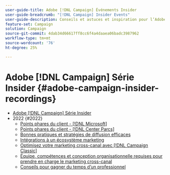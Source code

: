 ```yaml
---
user-guide-title: Adobe [!DNL Campaign] Événements Insider
user-guide-breadcrumb: "[!DNL Campaign] Insider Events"
user-guide-description: Conseils et astuces et inspiration pour l’Adobe [!DNL Campaign] les clients peuvent contribuer à l’évolution des stratégies marketing cross-canal, à l’amélioration des compétences des professionnels du marketing en équipe et à l’aide des entreprises à lancer des stratégies marketing cross-canal plus avancées.
feature-set: Campaign
solution: Campaign
source-git-commit: 4dab34d66617ff8cc6f4a4daaea06badc3987962
workflow-type: tm+mt
source-wordcount: '76'
ht-degree: 25%

---
```



# Adobe [!DNL Campaign] Série Insider {#adobe-campaign-insider-recordings}

+ [Adobe [!DNL Campaign] Série Insider](overview.md)
+ 2022 {#2022}
   + [Points phares du client - [!DNL Microsoft]](2022/microsoft.md)
   + [Points phares du client - [!DNL Center Parcs]](2022/center-parcs.md)
   + [Bonnes pratiques et stratégies de diffusion efficaces](2022/deliverability-best-practices.md)
   + [Intégrations à un écosystème marketing](2022/integrations.md)
   + [Optimisez votre marketing cross-canal avec [!DNL Campaign Classic]](2022/cross-channel.md)
   + [Équipe, compétences et conception organisationnelle requises pour prendre en charge le marketing cross-canal](2022/team-skills-org-design.md)
   + [Conseils pour gagner du temps d’un professionnel](2022/tips.md)